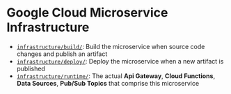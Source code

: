 # Google Cloud Microservice Infrastructure

- [`infrastructure/build/`](infrastructure/build/): Build the microservice when
  source code changes and publish an artifact
- [`infrastructure/deploy/`](infrastructure/deploy/): Deploy the microservice
  when a new artifact is published
- [`infrastructure/runtime/`](infrastructure/runtime/): The actual **Api
  Gateway**, **Cloud Functions**, **Data Sources**, **Pub/Sub Topics** that
  comprise this microservice

